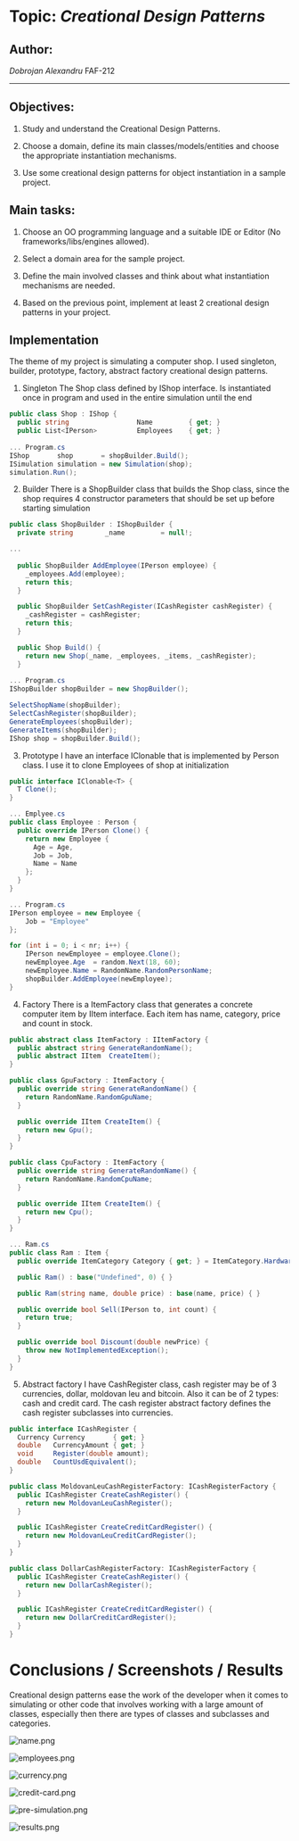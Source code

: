 # Topic: *Creational Design Patterns*

## Author: 
*Dobrojan Alexandru* FAF-212

------
## Objectives:
1. Study and understand the Creational Design Patterns.

2. Choose a domain, define its main classes/models/entities and choose the appropriate instantiation mechanisms.

3. Use some creational design patterns for object instantiation in a sample project.

## Main tasks:
1. Choose an OO programming language and a suitable IDE or Editor (No frameworks/libs/engines allowed).

2. Select a domain area for the sample project.

3. Define the main involved classes and think about what instantiation mechanisms are needed.

4. Based on the previous point, implement at least 2 creational design patterns in your project.

## Implementation
The theme of my project is simulating a computer shop. I used singleton, builder, prototype, factory, abstract factory creational design patterns.

1. Singleton
The Shop class defined by IShop interface. Is instantiated once in program and used in the entire simulation until the end
```csharp
public class Shop : IShop {
  public string                 Name         { get; }
  public List<IPerson>          Employees    { get; }
    
... Program.cs
IShop       shop       = shopBuilder.Build();
ISimulation simulation = new Simulation(shop);
simulation.Run();
```

2. Builder
There is a ShopBuilder class that builds the Shop class, since the shop requires 4 constructor parameters that should be set up before starting simulation
```csharp
public class ShopBuilder : IShopBuilder {
  private string        _name         = null!;

...
    
  public ShopBuilder AddEmployee(IPerson employee) {
    _employees.Add(employee);
    return this;
  }

  public ShopBuilder SetCashRegister(ICashRegister cashRegister) {
    _cashRegister = cashRegister;
    return this;
  }

  public Shop Build() {
    return new Shop(_name, _employees, _items, _cashRegister);
  }
    
... Program.cs
IShopBuilder shopBuilder = new ShopBuilder();

SelectShopName(shopBuilder);
SelectCashRegister(shopBuilder);
GenerateEmployees(shopBuilder);
GenerateItems(shopBuilder);
IShop shop = shopBuilder.Build();
```

3. Prototype
I have an interface IClonable that is implemented by Person class. I use it to clone Employees of shop at initialization
```csharp
public interface IClonable<T> {
  T Clone();
}

... Emplyee.cs
public class Employee : Person {
  public override IPerson Clone() {
    return new Employee {
      Age = Age,
      Job = Job,
      Name = Name
    };
  }
}

... Program.cs
IPerson employee = new Employee {
    Job = "Employee"
};

for (int i = 0; i < nr; i++) {
    IPerson newEmployee = employee.Clone();
    newEmployee.Age  = random.Next(18, 60);
    newEmployee.Name = RandomName.RandomPersonName;
    shopBuilder.AddEmployee(newEmployee);
}
```

4. Factory
There is a ItemFactory class that generates a concrete computer item by IItem interface. Each item has name,
category, price and count in stock.
```csharp
public abstract class ItemFactory : IItemFactory {
  public abstract string GenerateRandomName();
  public abstract IItem  CreateItem();
}

public class GpuFactory : ItemFactory {
  public override string GenerateRandomName() {
    return RandomName.RandomGpuName;
  }

  public override IItem CreateItem() {
    return new Gpu();
  }
}

public class CpuFactory : ItemFactory {
  public override string GenerateRandomName() {
    return RandomName.RandomCpuName;
  }

  public override IItem CreateItem() {
    return new Cpu();
  }
}

... Ram.cs
public class Ram : Item {
  public override ItemCategory Category { get; } = ItemCategory.Hardware;

  public Ram() : base("Undefined", 0) { }

  public Ram(string name, double price) : base(name, price) { }

  public override bool Sell(IPerson to, int count) {
    return true;
  }

  public override bool Discount(double newPrice) {
    throw new NotImplementedException();
  }
}
```

5. Abstract factory
I have CashRegister class, cash register may be of 3 currencies, dollar, moldovan leu and bitcoin. Also it can be of 2 types: cash and credit card.
The cash register abstract factory defines the cash register subclasses into currencies.
```csharp
public interface ICashRegister {
  Currency Currency       { get; }
  double   CurrencyAmount { get; }
  void     Register(double amount);
  double   CountUsdEquivalent();
}

public class MoldovanLeuCashRegisterFactory: ICashRegisterFactory {
  public ICashRegister CreateCashRegister() {
    return new MoldovanLeuCashRegister();
  }

  public ICashRegister CreateCreditCardRegister() {
    return new MoldovanLeuCreditCardRegister();
  }
}

public class DollarCashRegisterFactory: ICashRegisterFactory {
  public ICashRegister CreateCashRegister() {
    return new DollarCashRegister();
  }

  public ICashRegister CreateCreditCardRegister() {
    return new DollarCreditCardRegister();
  }
}
```


# Conclusions / Screenshots / Results
Creational design patterns ease the work of the developer when it comes to simulating or other code that involves working with a large
amount of classes, especially then there are types of classes and subclasses and categories.

![name.png](Images%2Fname.png)

![employees.png](Images%2Femployees.png)

![currency.png](Images%2Fcurrency.png)

![credit-card.png](Images%2Fcredit-card.png)

![pre-simulation.png](Images%2Fpre-simulation.png)

![results.png](Images%2Fresults.png)

